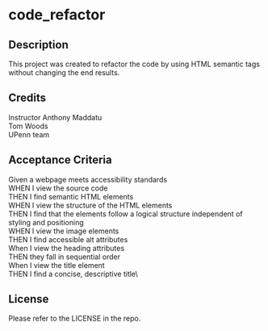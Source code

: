 # code_refactor

## Description

This project was created to refactor the code by using HTML semantic tags without changing the end results. 

## Credits

Instructor Anthony Maddatu\
Tom Woods\
UPenn team

## Acceptance Criteria

Given a webpage meets accessibility standards\
WHEN I view the source code\
THEN I find semantic HTML elements\
WHEN I view the structure of the HTML elements\
THEN I find that the elements follow a logical structure independent of styling and positioning\
WHEN I view the image elements\
THEN I find accessible alt attributes\
When I view the heading attributes\
THEN they fall in sequential order\
When I view the title element\
THEN I find a concise, descriptive title\

## License

Please refer to the LICENSE in the repo.